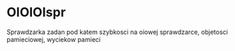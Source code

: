 # OIOIOIspr
Sprawdzarka zadan pod katem szybkosci na oiowej sprawdzarce, objetosci pamieciowej, wyciekow pamieci  
